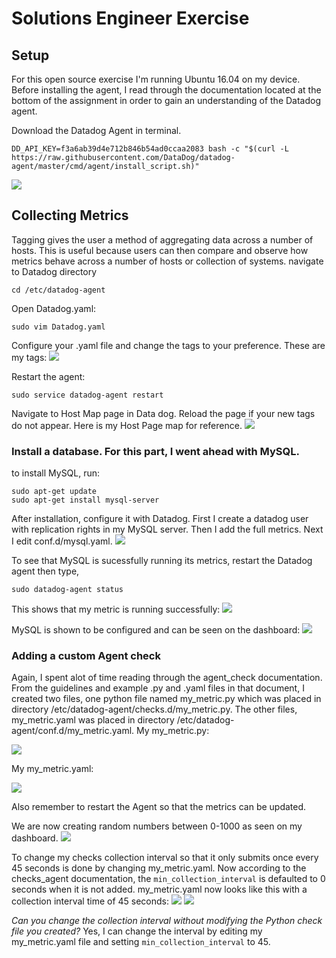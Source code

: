 # Solutions Engineer Exercise

## Setup
For this open source exercise I'm running Ubuntu 16.04 on my device. Before installing the agent, I read through the documentation located at the bottom of the assignment in order to gain an understanding of the Datadog agent.  

Download the Datadog Agent in terminal.
```
DD_API_KEY=f3a6ab39d4e712b846b54ad0ccaa2083 bash -c "$(curl -L https://raw.githubusercontent.com/DataDog/datadog-agent/master/cmd/agent/install_script.sh)"
```
<img src="https://github.com/alexandera9996/hiring-engineers/blob/master/datadog_screenshots/agent_ok.png" />


## Collecting Metrics
Tagging gives the user a method of aggregating data across a number of hosts. This is useful because users can then compare and observe how metrics behave across a number of hosts or collection of systems. 
navigate to Datadog directory

```
cd /etc/datadog-agent
```
Open Datadog.yaml:
```
sudo vim Datadog.yaml
```
Configure your .yaml file and change the tags to your preference. These are my tags:
<img src="https://github.com/alexandera9996/hiring-engineers/blob/master/datadog_screenshots/tags.png" />

Restart the agent:
```
sudo service datadog-agent restart
```
Navigate to Host Map page in Data dog. Reload the page if your new tags do not appear.
Here is my Host Page map for reference.
<img src="https://github.com/alexandera9996/hiring-engineers/blob/master/datadog_screenshots/Host_page.png" />

### Install a database. For this part, I went ahead with MySQL.
to install MySQL, run:
```
sudo apt-get update
sudo apt-get install mysql-server
```
After installation, configure it with Datadog. 
First I create a datadog user with replication rights in my MySQL server. Then I add the full metrics. 
Next I edit conf.d/mysql.yaml.
<img src="https://github.com/alexandera9996/hiring-engineers/blob/master/datadog_screenshots/mysql_yaml.png" />

To see that MySQL is sucessfully running its metrics, restart the Datadog agent then type, 
```
sudo datadog-agent status
```
This shows that my metric is running successfully:
<img src="https://github.com/alexandera9996/hiring-engineers/blob/master/datadog_screenshots/check_sql.png" />

MySQL is shown to be configured and can be seen on the dashboard:
<img src="https://github.com/alexandera9996/hiring-engineers/blob/master/datadog_screenshots/mysql_dashboard.png" />

### Adding a custom Agent check
Again, I spent alot of time reading through the agent_check documentation. From the guidelines and example .py and .yaml files in that document, I created two files, one python file named my_metric.py which was placed in directory /etc/datadog-agent/checks.d/my_metric.py. The other files, my_metric.yaml was placed in directory /etc/datadog-agent/conf.d/my_metric.yaml.
My my_metric.py:

<img src="https://github.com/alexandera9996/hiring-engineers/blob/master/datadog_screenshots/my_metric_py.png" />

My my_metric.yaml:

<img src="https://github.com/alexandera9996/hiring-engineers/blob/master/datadog_screenshots/my_metric_yaml.png" />

Also remember to restart the Agent so that the metrics can be updated. 

We are now creating random numbers between 0-1000 as seen on my dashboard.
<img src="https://github.com/alexandera9996/hiring-engineers/blob/master/datadog_screenshots/my_metric_dash.png" />

To change my checks collection interval so that it only submits once every 45 seconds is done by changing my_metric.yaml. Now according to the checks_agent documentation, the ```min_collection_interval``` is defaulted to 0 seconds when it is not added. 
my_metric.yaml now looks like this with a collection interval time of 45 seconds:
<img src="https://github.com/alexandera9996/hiring-engineers/blob/master/datadog_screenshots/interval_my_metric.png" />
<img src="https://github.com/alexandera9996/hiring-engineers/blob/master/datadog_screenshots/collection_metric.png" />

*Can you change the collection interval without modifying the Python check file you created?*
Yes, I can change the interval by editing my my_metric.yaml file and setting ```min_collection_interval``` to 45. 




